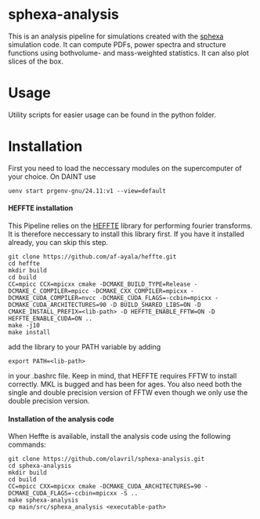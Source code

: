 # sphexa-analysis

This is an analysis pipeline for simulations created with the [sphexa](https://github.com/sphexa-org/sphexa) simulation code. It can compute PDFs, power spectra and structure functions using bothvolume- and mass-weighted statistics. It can also plot slices of the box.

# Usage

Utility scripts for easier usage can be found in the python folder.


# Installation

First you need to load the neccessary modules on the supercomputer of your choice. On DAINT use

```shell
uenv start prgenv-gnu/24.11:v1 --view=default
```

#### HEFFTE installation

This Pipeline relies on the [HEFFTE](https://github.com/af-ayala/heffte) library for performing fourier transforms. It is therefore neccessary to install this library first. If you have it installed already, you can skip this step.

```shell
git clone https://github.com/af-ayala/heffte.git
cd heffte
mkdir build
cd build
CC=mpicc CCX=mpicxx cmake -DCMAKE_BUILD_TYPE=Release -DCMAKE_C_COMPILER=mpicc -DCMAKE_CXX_COMPILER=mpicxx -DCMAKE_CUDA_COMPILER=nvcc -DCMAKE_CUDA_FLAGS=-ccbin=mpicxx -DCMAKE_CUDA_ARCHITECTURES=90 -D BUILD_SHARED_LIBS=ON -D CMAKE_INSTALL_PREFIX=<lib-path> -D HEFFTE_ENABLE_FFTW=ON -D HEFFTE_ENABLE_CUDA=ON ..
make -j10
make install
```
add the library to your PATH variable by adding 
```shell
export PATH=<lib-path>
```
in your .bashrc file. Keep in mind, that HEFFTE requires FFTW to install correctly. MKL is bugged and has been for ages. You also need both the single and double precision version of FFTW even though we only use the double precision version.

#### Installation of the analysis code

When Heffte is available, install the analysis code using the following commands:
```shell
git clone https://github.com/olavril/sphexa-analysis.git
cd sphexa-analysis
mkdir build
cd build
CC=mpicc CXX=mpicxx cmake -DCMAKE_CUDA_ARCHITECTURES=90 -DCMAKE_CUDA_FLAGS=-ccbin=mpicxx -S ..
make sphexa-analysis
cp main/src/sphexa_analysis <executable-path>
```
